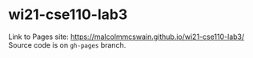 # wi21-cse110-lab3

Link to Pages site: https://malcolmmcswain.github.io/wi21-cse110-lab3/
Source code is on `gh-pages` branch.
